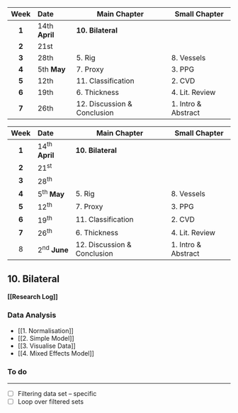 
| Week  | Date           | Main Chapter                | Small Chapter       |
| :---: | :------------- | --------------------------- | ------------------- |
| **1** | 14th **April** | **10. Bilateral**           |                     |
| **2** | 21st           |                             |                     |
| **3** | 28th           | 5. Rig                      | 8. Vessels          |
| **4** | 5th **May**    | 7. Proxy                    | 3. PPG              |
| **5** | 12th           | 11. Classification          | 2. CVD              |
| **6** | 19th           | 6. Thickness                | 4. Lit. Review      |
| **7** | 26th           | 12. Discussion & Conclusion | 1. Intro & Abstract |

| Week  | Date                      | Main Chapter                | Small Chapter       |
| :---: | :------------------------ | --------------------------- | ------------------- |
| **1** | 14<sup>th</sup> **April** | **10. Bilateral**           |                     |
| **2** | 21<sup>st</sup>           |                             |                     |
| **3** | 28<sup>th</sup>           |                             |                     |
| **4** | 5<sup>th</sup> **May**    | 5. Rig                      | 8. Vessels          |
| **5** | 12<sup>th</sup>           | 7. Proxy                    | 3. PPG              |
| **6** | 19<sup>th</sup>           | 11. Classification          | 2. CVD              |
| **7** | 26<sup>th</sup>           | 6. Thickness                | 4. Lit. Review      |
|   8   | 2<sup>nd</sup> **June**   | 12. Discussion & Conclusion | 1. Intro & Abstract |

## 10. Bilateral
#### [[Research Log]]
### Data Analysis
-  [[1. Normalisation]]
-  [[2. Simple Model]]
-  [[3. Visualise Data]]
-  [[4. Mixed Effects Model]]
### To do
---
- [ ] Filtering data set – specific 
- [ ] Loop over filtered sets
